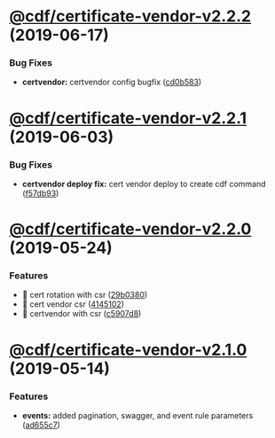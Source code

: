 # [@cdf/certificate-vendor-v2.2.2](https://git-codecommit.us-west-2.amazonaws.com/v1/repos/cdf-core/compare/@cdf/certificate-vendor-v2.2.1...@cdf/certificate-vendor-v2.2.2) (2019-06-17)


### Bug Fixes

* **certvendor:** certvendor config bugfix ([cd0b583](https://git-codecommit.us-west-2.amazonaws.com/v1/repos/cdf-core/commit/cd0b583))

# [@cdf/certificate-vendor-v2.2.1](https://git-codecommit.us-west-2.amazonaws.com/v1/repos/cdf-core/compare/@cdf/certificate-vendor-v2.2.0...@cdf/certificate-vendor-v2.2.1) (2019-06-03)


### Bug Fixes

* **certvendor deploy fix:** cert vendor deploy to create cdf command ([f57db93](https://git-codecommit.us-west-2.amazonaws.com/v1/repos/cdf-core/commit/f57db93))

# [@cdf/certificate-vendor-v2.2.0](https://git-codecommit.us-west-2.amazonaws.com/v1/repos/cdf-core/compare/@cdf/certificate-vendor-v2.1.0...@cdf/certificate-vendor-v2.2.0) (2019-05-24)


### Features

* 🎸 cert rotation with csr ([29b0380](https://git-codecommit.us-west-2.amazonaws.com/v1/repos/cdf-core/commit/29b0380))
* 🎸 cert vendor csr ([4145102](https://git-codecommit.us-west-2.amazonaws.com/v1/repos/cdf-core/commit/4145102))
* 🎸 certvendor with csr ([c5907d8](https://git-codecommit.us-west-2.amazonaws.com/v1/repos/cdf-core/commit/c5907d8))

# [@cdf/certificate-vendor-v2.1.0](https://git-codecommit.us-west-2.amazonaws.com/v1/repos/cdf-core/compare/@cdf/certificate-vendor-v2.0.0...@cdf/certificate-vendor-v2.1.0) (2019-05-14)


### Features

* **events:** added pagination, swagger, and event rule parameters ([ad655c7](https://git-codecommit.us-west-2.amazonaws.com/v1/repos/cdf-core/commit/ad655c7))
